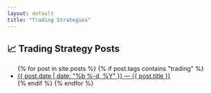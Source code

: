 ```yaml
---
layout: default
title: "Trading Strategies"
---
```


<h2>📈 Trading Strategy Posts</h2>

<ul>
  {% for post in site.posts %}
    {% if post.tags contains "trading" %}
      <li>
        <a href="{{ post.url | relative_url }}">
          {{ post.date | date: "%b %-d, %Y" }} &mdash; {{ post.title }}
        </a>
      </li>
    {% endif %}
  {% endfor %}
</ul>
